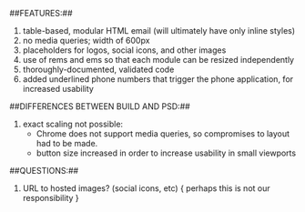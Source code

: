 ##FEATURES:##
1. table-based, modular HTML email (will ultimately have only inline styles)
2. no media queries; width of 600px
3. placeholders for logos, social icons, and other images
4. use of rems and ems so that each module can be resized independently
5. thoroughly-documented, validated code
6. added underlined phone numbers that trigger the phone application, for increased usability



##DIFFERENCES BETWEEN BUILD AND PSD:##
1. exact scaling not possible:
	 * Chrome does not support media queries, so compromises to layout had to be made.
	 * button size increased in order to increase usability in small viewports


##QUESTIONS:##
1. URL to hosted images? (social icons, etc)    { perhaps this is not our responsibility }
